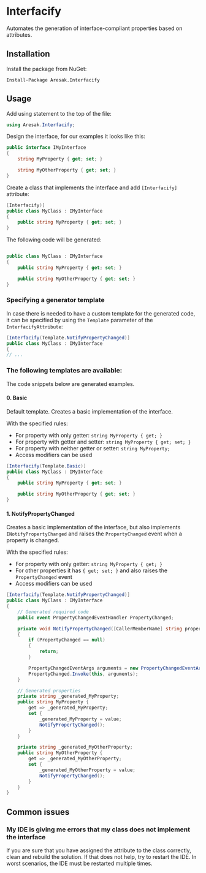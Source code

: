 # Interfacify
Automates the generation of interface-compliant properties based on attributes.

## Installation

Install the package from NuGet:

```
Install-Package Aresak.Interfacify
```

## Usage

Add using statement to the top of the file:

```csharp
using Aresak.Interfacify;
```

Design the interface, for our examples it looks like this:

```csharp
public interface IMyInterface
{
	string MyProperty { get; set; }

	string MyOtherProperty { get; set; }
}
```

Create a class that implements the interface and add `[Interfacify]` attribute:

```csharp
[Interfacify)]
public class MyClass : IMyInterface
{
	public string MyProperty { get; set; }
}
```

The following code will be generated:

```csharp

public class MyClass : IMyInterface
{
	public string MyProperty { get; set; }

	public string MyOtherProperty { get; set; }
}
```

### Specifying a generator template

In case there is needed to have a custom template for the generated code, 
it can be specified by using the `Template` parameter of the `InterfacifyAttribute`:

```csharp
[Interfacify(Template.NotifyPropertyChanged)]
public class MyClass : IMyInterface
{
// ...
```

### The following templates are available:

The code snippets below are generated examples.

#### 0. Basic

Default template. Creates a basic implementation of the interface.

With the specified rules:

- For property with only getter: `string MyProperty { get; }`
- For property with getter and setter: `string MyProperty { get; set; }`
- For property with neither getter or setter: `string MyProperty;`
- Access modifiers can be used

```csharp
[Interfacify(Template.Basic)]
public class MyClass : IMyInterface
{
	public string MyProperty { get; set; }

	public string MyOtherProperty { get; set; }
}
```

#### 1. NotifyPropertyChanged

Creates a basic implementation of the interface, but also implements `INotifyPropertyChanged` 
and raises the `PropertyChanged` event when a property is changed.

With the specified rules:

- For property with only getter: `string MyProperty { get; }`
- For other properties it has `{ get; set; }` and also raises the `PropertyChanged` event
- Access modifiers can be used

```csharp
[Interfacify(Template.NotifyPropertyChanged)]
public class MyClass : IMyInterface
{
	// Generated required code
	public event PropertyChangedEventHandler PropertyChanged;

	private void NotifyPropertyChanged([CallerMemberName] string propertyName = "")
    {
        if (PropertyChanged == null)
        {
            return;
        }

        PropertyChangedEventArgs arguments = new PropertyChangedEventArgs(propertyName);
        PropertyChanged.Invoke(this, arguments);
    }

	// Generated properties
	private string _generated_MyProperty;
	public string MyProperty { 
		get => _generated_MyProperty;
		set {
			_generated_MyProperty = value;
			NotifyPropertyChanged();
		}
	}

	private string _generated_MyOtherProperty;
	public string MyOtherProperty { 
		get => _generated_MyOtherProperty;
		set {
			_generated_MyOtherProperty = value;
			NotifyPropertyChanged();
		}
	}
}
```

## Common issues

### My IDE is giving me errors that my class does not implement the interface

If you are sure that you have assigned the attribute to the class correctly,
clean and rebuild the solution. If that does not help, try to restart the IDE.
In worst scenarios, the IDE must be restarted multiple times.